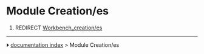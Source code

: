 # Module Creation/es
1.  REDIRECT [Workbench_creation/es](Workbench_creation/es.md)



---
⏵ [documentation index](../README.md) > Module Creation/es
